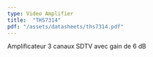 ```yaml
---
type: Video Amplifier
title:  "THS7314"
pdf: "/assets/datasheets/ths7314.pdf"
---
```


Amplificateur 3 canaux SDTV avec gain de 6 dB